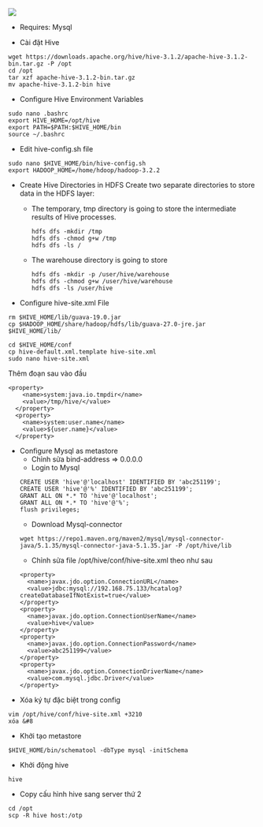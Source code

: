 <image src="https://docs.cloudera.com/HDPDocuments/HDP2/HDP-2.5.6/bk_hadoop-high-availability/content/figures/1/figures/multiple_hs2_example.png">

- Requires: Mysql

- Cài đặt Hive
```
wget https://downloads.apache.org/hive/hive-3.1.2/apache-hive-3.1.2-bin.tar.gz -P /opt
cd /opt
tar xzf apache-hive-3.1.2-bin.tar.gz
mv apache-hive-3.1.2-bin hive
```

- Configure Hive Environment Variables
```
sudo nano .bashrc
export HIVE_HOME=/opt/hive
export PATH=$PATH:$HIVE_HOME/bin
source ~/.bashrc
```

- Edit hive-config.sh file
```
sudo nano $HIVE_HOME/bin/hive-config.sh
export HADOOP_HOME=/home/hdoop/hadoop-3.2.2
```

- Create Hive Directories in HDFS
Create two separate directories to store data in the HDFS layer:
  - The temporary, tmp directory is going to store the intermediate results of Hive processes.
    ```
    hdfs dfs -mkdir /tmp
    hdfs dfs -chmod g+w /tmp
    hdfs dfs -ls /
    ```
  - The warehouse directory is going to store
    ```
    hdfs dfs -mkdir -p /user/hive/warehouse
    hdfs dfs -chmod g+w /user/hive/warehouse
    hdfs dfs -ls /user/hive
    ```

- Configure hive-site.xml File
```
rm $HIVE_HOME/lib/guava-19.0.jar
cp $HADOOP_HOME/share/hadoop/hdfs/lib/guava-27.0-jre.jar $HIVE_HOME/lib/
```

```
cd $HIVE_HOME/conf
cp hive-default.xml.template hive-site.xml
sudo nano hive-site.xml
```
Thêm đoạn sau vào đầu
```
<property>
    <name>system:java.io.tmpdir</name>
    <value>/tmp/hive/</value>
  </property>
  <property>
    <name>system:user.name</name>
    <value>${user.name}</value>
  </property>
```

- Configure Mysql as metastore
  - Chỉnh sửa bind-address => 0.0.0.0
  - Login to Mysql 
  ```
  CREATE USER 'hive'@'localhost' IDENTIFIED BY 'abc251199';
  CREATE USER 'hive'@'%' IDENTIFIED BY 'abc251199';
  GRANT ALL ON *.* TO 'hive'@'localhost';
  GRANT ALL ON *.* TO 'hive'@'%';
  flush privileges;
  ```
  - Download Mysql-connector
  ```
  wget https://repo1.maven.org/maven2/mysql/mysql-connector-java/5.1.35/mysql-connector-java-5.1.35.jar -P /opt/hive/lib
  ```
  - Chỉnh sửa file /opt/hive/conf/hive-site.xml theo như sau
  ```
  <property>
    <name>javax.jdo.option.ConnectionURL</name>
    <value>jdbc:mysql://192.168.75.133/hcatalog?createDatabaseIfNotExist=true</value>
  </property>
  <property>
    <name>javax.jdo.option.ConnectionUserName</name>
    <value>hive</value>
  </property>
  <property>
    <name>javax.jdo.option.ConnectionPassword</name>
    <value>abc251199</value>
  </property>
  <property>
    <name>javax.jdo.option.ConnectionDriverName</name>
    <value>com.mysql.jdbc.Driver</value>
  </property>
  ```
- Xóa ký tự đặc biệt trong config 
```
vim /opt/hive/conf/hive-site.xml +3210
xóa &#8 
```
- Khởi tạo metastore
```
$HIVE_HOME/bin/schematool -dbType mysql -initSchema
```
- Khởi động hive
```
hive
```

- Copy cấu hình hive sang server thứ 2
```
cd /opt
scp -R hive host:/otp
```